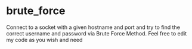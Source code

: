 # brute_force
Connect to a socket with a given hostname and port and try to find the correct username and password via Brute Force Method. Feel free to edit my code as you wish and need
